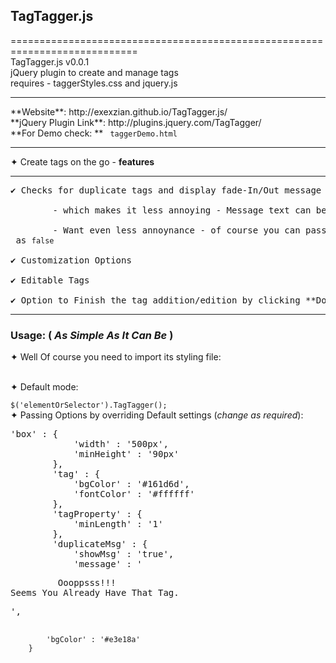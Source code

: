 ## TagTagger.js
============================================================================<br/>
TagTagger.js v0.0.1<br/>
jQuery plugin to create and manage tags<br/>
requires - taggerStyles.css and jquery.js <br/>
<hr>
**Website**: http://exexzian.github.io/TagTagger.js/ <br/>
**jQuery Plugin Link**: http://plugins.jquery.com/TagTagger/ <br/>
**For Demo check: ** <code> taggerDemo.html </code> <br/>
<hr size='3'>

✦ Create tags on the go - **features**<br/>
<hr><pre>
✔ Checks for duplicate tags and display fade-In/Out message<br/>
		- which makes it less annoying - Message text can be easily changed by passing option msg<br/>
		- Want even less annoynance - of course you can pass the <code>showMsg</code> as <code>false</code><br/> 
✔ Customization Options<br/>
✔ Editable Tags<br/>
✔ Option to Finish the tag addition/edition by clicking **Done** button <br/></pre>

<hr/>

### Usage: (<i> As Simple As It Can Be </i>)<br/>
✦ Well Of course you need to import its styling file: <code> <link href="taggerStyles.css" rel="stylesheet" type="text/css"/> </code><br/>
✦ Default mode: <br/>
   <code> $('elementOrSelector').TagTagger(); </code> <br/>
✦ Passing Options by overriding Default settings (<i>change as required</i>): <br/>
<pre>
'box' : {
			'width' : '500px',
			'minHeight' : '90px'
		},
		'tag' : {
			'bgColor' : '#161d6d',
			'fontColor' : '#ffffff'
		},
		'tagProperty' : {
			'minLength' : '1'
		},
		'duplicateMsg' : {
			'showMsg' : 'true',
			'message' : '<pre>         Oooppsss!!!       <br/>Seems You Already Have That Tag. </pre>',
			'bgColor' : '#e3e18a'
		}
 </pre>



